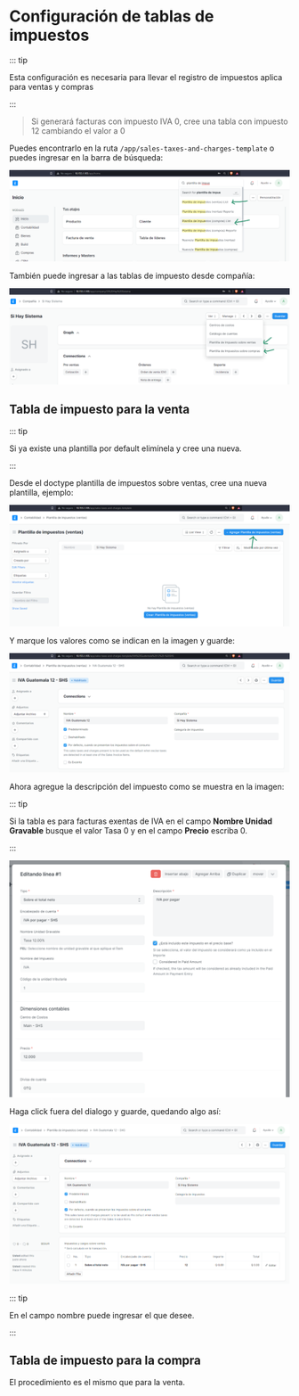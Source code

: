 



# Configuración de tablas de impuestos

::: tip

Esta configuración es necesaria para llevar el registro de impuestos aplica para ventas y compras

::: 

> Si generará facturas con impuesto IVA 0, cree una tabla con impuesto 12 cambiando el valor a 0

Puedes encontrarlo en la ruta `/app/sales-taxes-and-charges-template` o puedes ingresar en la barra de búsqueda:

<img src="../.vuepress/public/images/impuestos1.png" alt="impuestos1" style="zoom:100%;" />



También puede ingresar a las tablas de impuesto desde compañía:

![impuestos2](../.vuepress/public/images/impuestos2.png)



## Tabla de impuesto para la venta

::: tip

Si ya existe una plantilla por default elimínela y cree una nueva.

:::

Desde el doctype plantilla de impuestos sobre ventas, cree una nueva plantilla, ejemplo:

<img src="../.vuepress/public/images/impuestos4.png" alt="impuestos4" style="zoom:100%;" />

Y marque los valores como se indican en la imagen y guarde:

<img src="../.vuepress/public/images/impuestos5.png" alt="impuestos5" style="zoom:100%;" />

Ahora agregue la descripción del impuesto como se muestra en la imagen:

::: tip

Si la tabla es para facturas exentas de IVA en el campo **Nombre Unidad Gravable** busque el valor Tasa 0 y en el campo **Precio** escriba 0.

:::

<img src="../.vuepress/public/images/iva1.png" alt="iva1" style="zoom:100%;" />

Haga click fuera del dialogo y guarde, quedando algo así:

<img src="../.vuepress/public/images/iva2.png" alt="iva2" style="zoom:100%;" />

::: tip

En el campo nombre puede ingresar el que desee.

:::

## Tabla de impuesto para la compra

El procedimiento es el mismo que para la venta.
